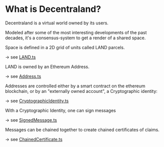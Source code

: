 # What is Decentraland?

Decentraland is a virtual world owned by its users.

Modeled after some of the most interesting developments of the past decades, it's a consensus-system to get a render of a shared space.

Space is defined in a 2D grid of units called LAND parcels.

-> see [LAND.ts](LAND)

LAND is owned by an Ethereum Address.

-> see [Address.ts](Address)

Addresses are controlled either by a smart contract on the ethereum blockchain, or by an "externally owned account", a Cryptographic identity:

-> see [CryptographicIdentity.ts](CryptographicIdentity.ts)

With a Cryptographic Identity, one can sign messages

-> see [SignedMessage.ts](SignedMessage.ts)

Messages can be chained together to create chained certificates of claims.

-> see [ChainedCertificate.ts](ChainedCertificate.ts)